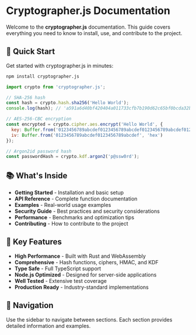 # Cryptographer.js Documentation

Welcome to the **cryptographer.js** documentation. This guide covers everything you need to know to install, use, and contribute to the project.

## 🚀 Quick Start

Get started with cryptographer.js in minutes:

```bash
npm install cryptographer.js
```

```javascript
import crypto from 'cryptographer.js';

// SHA-256 hash
const hash = crypto.hash.sha256('Hello World');
console.log(hash); // 'a591a6d40bf420404a011733cfb7b190d62c65bf0bcda32b57b277d9ad9f146e'

// AES-256-CBC encryption
const encrypted = crypto.cipher.aes.encrypt('Hello World', {
  key: Buffer.from('0123456789abcdef0123456789abcdef0123456789abcdef0123456789abcdef', 'hex'),
  iv: Buffer.from('0123456789abcdef0123456789abcdef', 'hex')
});

// Argon2id password hash
const passwordHash = crypto.kdf.argon2('p@ssw0rd');
```

## 📚 What's Inside

- **Getting Started** - Installation and basic setup
- **API Reference** - Complete function documentation
- **Examples** - Real-world usage examples
- **Security Guide** - Best practices and security considerations
- **Performance** - Benchmarks and optimization tips
- **Contributing** - How to contribute to the project

## 🎯 Key Features

- **High Performance** - Built with Rust and WebAssembly
- **Comprehensive** - Hash functions, ciphers, HMAC, and KDF
- **Type Safe** - Full TypeScript support
- **Node.js Optimized** - Designed for server-side applications
- **Well Tested** - Extensive test coverage
- **Production Ready** - Industry-standard implementations

## 📖 Navigation

Use the sidebar to navigate between sections. Each section provides detailed information and examples. 